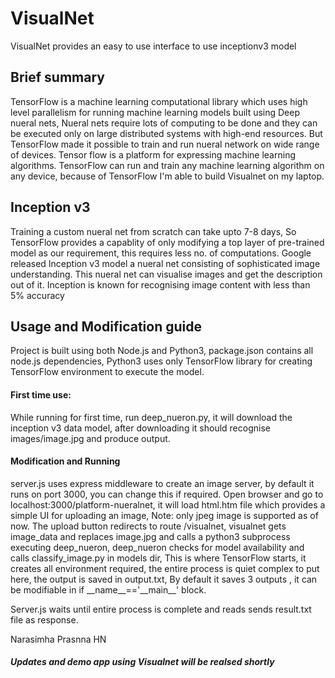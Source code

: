 <h1>VisualNet</h1>
<p>VisualNet provides an easy to use interface to use inceptionv3 model</p>
<h2>Brief summary</h2>
<p>TensorFlow is a machine learning computational library which uses high level parallelism for running machine learning models built using Deep nueral nets, Nueral nets require lots of computing to be done and they can be executed only on large distributed systems with high-end resources. But TensorFlow made it possible to train and run nueral network on wide range of devices.
Tensor flow is a platform for expressing machine learning algorithms. TensorFlow can run and train any machine learning algorithm on any device, because of TensorFlow I'm able to build Visualnet on my laptop.

<h2>Inception v3</h2>
<p>Training a custom nueral net from scratch can take upto 7-8 days, So TensorFlow provides a capablity of only modifying a top layer of pre-trained model as our requirement, this requires less no. of computations. Google released Inception v3 model a nueral net consisting of sophisticated image understanding. This nueral net can visualise images and get the description out of it. Inception is known for recognising image content with less than 5% accuracy</p>

<h2>Usage and Modification guide </h2>
<p> Project is built using both Node.js and Python3, package.json contains all node.js dependencies, Python3 uses only TensorFlow library for creating TensorFlow environment to execute the model.</p>
<h4> First time use: </h4>
<p> While running for first time, run deep_nueron.py, it will download the inception v3 data model, after downloading it should recognise images/image.jpg and produce output.</p>
<h4>Modification and Running</h4>
<p>server.js uses express middleware to create an image server, by default it runs on port 3000, you can change this if required. Open browser and go to localhost:3000/platform-nueralnet, it will load html.htm file which provides a simple UI for uploading an image, Note: only jpeg image is supported as of now. The upload button redirects to route /visualnet, visualnet gets image_data and replaces image.jpg and calls a python3 subprocess executing deep_nueron, deep_nueron checks for model availability and calls classify_image.py in models dir, This is where TensorFlow starts, it creates all environment required, the entire process is quiet complex to put here, the output is saved in output.txt, By default it saves 3 outputs , it can be modifiable in if __name__=='__main__' block.</p>
<p> Server.js waits until entire process is complete and reads sends result.txt file as response. </p>

</h3>Narasimha Prasnna HN</h3>
<h5>Updates and demo app using Visualnet will be realsed shortly</h5>
